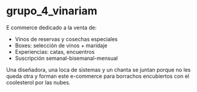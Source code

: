 # grupo_4_vinariam

E commerce dedicado a la venta de:

- Vinos de reservas y cosechas especiales
- Boxes: selección de vinos + maridaje
- Experiencias: catas, encuentros
- Suscripción semanal-bisemanal-mensual


Una diseñadora, una loca de sistemas y un chanta se juntan porque no les queda otra y forman este e-commerce para borrachos encubiertos con el coolesterol por las nubes.
